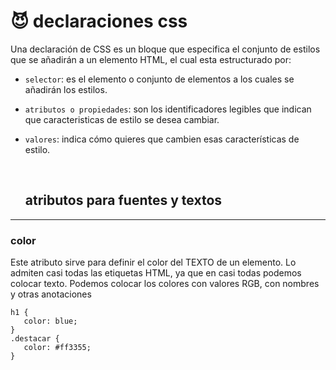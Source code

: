 # :smiling_imp: declaraciones css

Una declaración de CSS es un bloque que especifica el conjunto de estilos que se añadirán a un elemento HTML, el cual esta estructurado por: 
<br>

* `selector`:  es el elemento o conjunto de elementos a los cuales se añadirán los estilos.
  
* `atributos o propiedades`: son los identificadores legibles que indican que caracteristicas de estilo se desea cambiar.
  
* `valores`:  indica cómo quieres que cambien esas características de estilo.

  <br>
  
  ## atributos para fuentes y textos

 ***
 ### color

 Este atributo sirve para definir el color del TEXTO de un elemento. Lo admiten casi todas las etiquetas HTML, ya que en casi todas podemos colocar texto. 
 Podemos colocar los colores con valores RGB, con nombres y otras anotaciones

 ~~~
h1 {
    color: blue;
}
.destacar {
    color: #ff3355;
}
 ~~~
 
 
  
